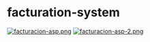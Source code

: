 # facturation-system
[![facturacion-asp.png](https://i.postimg.cc/hP4t83Fq/facturacion-asp.png)](https://postimg.cc/gr5pmskM)
[![facturacion-asp-2.png](https://i.postimg.cc/FRQ9YTb8/facturacion-asp-2.png)](https://postimg.cc/TyC8Sq4J)

